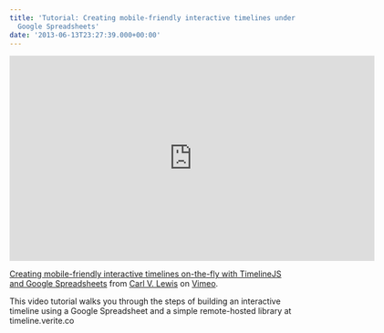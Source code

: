 ```yaml
---
title: 'Tutorial: Creating mobile-friendly interactive timelines under deadline with
  Google Spreadsheets'
date: '2013-06-13T23:27:39.000+00:00'
---
```



<iframe src="https://player.vimeo.com/video/67050820" width="640" height="360" frameborder="0" webkitallowfullscreen mozallowfullscreen allowfullscreen></iframe>

<a href="https://vimeo.com/67050820">Creating mobile-friendly interactive timelines on-the-fly with TimelineJS and Google Spreadsheets</a> from <a href="https://vimeo.com/carlvlewis">Carl V. Lewis</a> on <a href="https://vimeo.com">Vimeo</a>.

This video tutorial walks you through the steps of building an interactive timeline using a Google Spreadsheet and a simple remote-hosted library at timeline.verite.co
